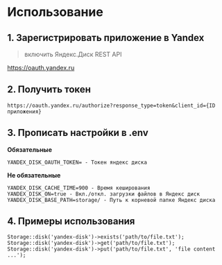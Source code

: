 
# Использование

## 1. Зарегистрировать приложение в Yandex

> включить Яндекс.Диск REST API

https://oauth.yandex.ru

## 2. Получить токен
`https://oauth.yandex.ru/authorize?response_type=token&client_id={ID приложения}`

## 3. Прописать настройки в .env 

**Обязательные**

```
YANDEX_DISK_OAUTH_TOKEN= - Токен яндекс диска 
```

**Не обязательные**

```
YANDEX_DISK_CACHE_TIME=900 - Время кеширования
YANDEX_DISK_ON=true - Вкл./откл. загрузки файлов в Яндекс диск
YANDEX_DISK_BASE_PATH=storage/ - Путь к корневой папке Яндекс диска
```

## 4. Примеры использования

```
Storage::disk('yandex-disk')->exists('path/to/file.txt');
Storage::disk('yandex-disk')->get('path/to/file.txt');
Storage::disk('yandex-disk')->put('path/to/file.txt', 'file content ...');
```
